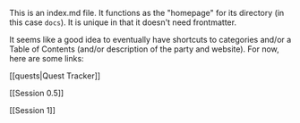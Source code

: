 This is an index.md file. It functions as the "homepage" for its directory (in this case `docs`). It is unique in that it doesn't need frontmatter.

It seems like a good idea to eventually have shortcuts to categories and/or a Table of Contents (and/or description of the party and website). For now, here are some links:

[[quests|Quest Tracker]]

[[Session 0.5]]

[[Session 1]]
